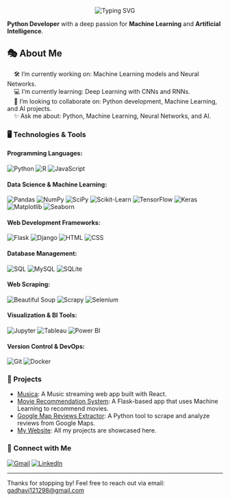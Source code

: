 <p align="center">
  <img src="https://readme-typing-svg.herokuapp.com?font=Fira+Code&size=35&pause=1000&color=00F7FF&center=true&vCenter=true&width=435&lines=Hello,+I+AM+PRAKASH" alt="Typing SVG" />
</p>

**Python Developer** with a deep passion for **Machine Learning** and **Artificial Intelligence**. 
## 🎭 About Me
&nbsp;&nbsp;&nbsp;&nbsp;🛠 I’m currently working on: Machine Learning models and Neural Networks.<br/>
&nbsp;&nbsp;&nbsp;&nbsp;💻 I’m currently learning: Deep Learning with CNNs and RNNs.<br/>
&nbsp;&nbsp;&nbsp;&nbsp;🤖 I’m looking to collaborate on: Python development, Machine Learning, and AI projects.<br/>
&nbsp;&nbsp;&nbsp;&nbsp;✨ Ask me about: Python, Machine Learning, Neural Networks, and AI.<br/>

### 🖥 Technologies & Tools

#### Programming Languages:
![Python](https://img.shields.io/badge/Python-3776AB?style=for-the-badge&logo=python&logoColor=white)
![R](https://img.shields.io/badge/R-276DC3?style=for-the-badge&logo=r&logoColor=white)
![JavaScript](https://img.shields.io/badge/JavaScript-F7DF1E?style=for-the-badge&logo=javascript&logoColor=black)

#### Data Science & Machine Learning:
![Pandas](https://img.shields.io/badge/Pandas-150458?style=for-the-badge&logo=pandas&logoColor=white)
![NumPy](https://img.shields.io/badge/NumPy-013243?style=for-the-badge&logo=numpy&logoColor=white)
![SciPy](https://img.shields.io/badge/SciPy-8CAAE6?style=for-the-badge&logo=scipy&logoColor=white)
![Scikit-Learn](https://img.shields.io/badge/Scikit--Learn-F7931E?style=for-the-badge&logo=scikit-learn&logoColor=white)
![TensorFlow](https://img.shields.io/badge/TensorFlow-FF6F00?style=for-the-badge&logo=tensorflow&logoColor=white)
![Keras](https://img.shields.io/badge/Keras-D00000?style=for-the-badge&logo=keras&logoColor=white)
![Matplotlib](https://img.shields.io/badge/Matplotlib-ffffff?style=for-the-badge&logo=matplotlib&logoColor=black)
![Seaborn](https://img.shields.io/badge/Seaborn-2C6C9E?style=for-the-badge&logo=seaborn&logoColor=white)

#### Web Development Frameworks:
![Flask](https://img.shields.io/badge/Flask-000000?style=for-the-badge&logo=flask&logoColor=white)
![Django](https://img.shields.io/badge/Django-092E20?style=for-the-badge&logo=django&logoColor=white)
![HTML](https://img.shields.io/badge/HTML5-E34F26?style=for-the-badge&logo=html5&logoColor=white)
![CSS](https://img.shields.io/badge/CSS3-1572B6?style=for-the-badge&logo=css3&logoColor=white)

#### Database Management:
![SQL](https://img.shields.io/badge/SQL-003B57?style=for-the-badge&logo=postgresql&logoColor=white)
![MySQL](https://img.shields.io/badge/MySQL-4479A1?style=for-the-badge&logo=mysql&logoColor=white)
![SQLite](https://img.shields.io/badge/SQLite-003B57?style=for-the-badge&logo=sqlite&logoColor=white)

#### Web Scraping:
![Beautiful Soup](https://img.shields.io/badge/Beautiful_Soup-4-59666C?style=for-the-badge&logo=beautifulsoup&logoColor=white)
![Scrapy](https://img.shields.io/badge/Scrapy-1C1C1C?style=for-the-badge&logo=scrapy&logoColor=white)
![Selenium](https://img.shields.io/badge/Selenium-43B02A?style=for-the-badge&logo=selenium&logoColor=white)

#### Visualization & BI Tools:
![Jupyter](https://img.shields.io/badge/Jupyter-F37626?style=for-the-badge&logo=jupyter&logoColor=white)
![Tableau](https://img.shields.io/badge/Tableau-E97627?style=for-the-badge&logo=tableau&logoColor=white)
![Power BI](https://img.shields.io/badge/Power_BI-F2C811?style=for-the-badge&logo=powerbi&logoColor=black)

#### Version Control & DevOps:
![Git](https://img.shields.io/badge/Git-F05032?style=for-the-badge&logo=git&logoColor=white)
![Docker](https://img.shields.io/badge/Docker-2496ED?style=for-the-badge&logo=docker&logoColor=white)

### 🧩 Projects 
- [Musica](https://musica-v1.web.app/): A Music streaming web app built with React.
- [Movie Recommendation System](https://prakash1212.pythonanywhere.com/): A Flask-based app that uses Machine Learning to recommend movies.
- [Google Map Reviews Extractor](https://github.com/Charan121298/google-map-reviews-extractor): A Python tool to scrape and analyze reviews from Google Maps.
- [My Website](https://prakash-tapariya.web.app/): All my projects are showcased here.

### 📲 Connect with Me
[![Gmail](https://img.shields.io/badge/Gmail-D14836?style=for-the-badge&logo=gmail&logoColor=white)](mailto:gadhavi121298@gmail.com)
[![LinkedIn](https://img.shields.io/badge/LinkedIn-0077B5?style=for-the-badge&logo=linkedin&logoColor=white)](https://www.linkedin.com/in/prakash-tapariya-249822193?utm_source=share&utm_campaign=share_via&utm_content=profile&utm_medium=android_app)

---

Thanks for stopping by! Feel free to reach out via email: gadhavi121298@gmail.com

